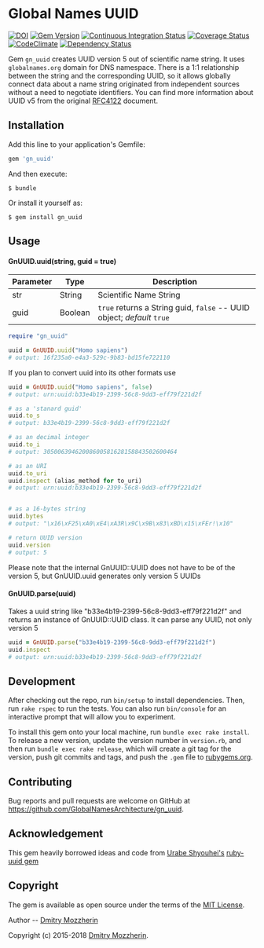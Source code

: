 Global Names UUID
=================

[![DOI](https://zenodo.org/badge/doi/10.5281/zenodo.45036.svg)](http://dx.doi.org/10.5281/zenodo.45036)
[![Gem Version][gem_badge]][gem_link]
[![Continuous Integration Status][ci_badge]][ci_link]
[![Coverage Status][cov_badge]][cov_link]
[![CodeClimate][code_badge]][code_link]
[![Dependency Status][dep_badge]][dep_link]

Gem `gn_uuid` creates UUID version 5 out of scientific name string. It
uses `globalnames.org` domain for DNS namespace. There is a 1:1 relationship
between the string and the corresponding UUID, so it allows globally connect
data about a name string originated from independent sources without a need
to negotiate identifiers. You can find more information about UUID v5 from
the original [RFC4122][rfc] document.

Installation
------------

Add this line to your application's Gemfile:

```ruby
gem 'gn_uuid'
```

And then execute:

    $ bundle

Or install it yourself as:

    $ gem install gn_uuid

Usage
-----

#### GnUUID.uuid(string, guid = true)

 Parameter | Type    | Description
-----------|---------|----------------------------------------------------------
 str       | String  | Scientific Name String
 guid      | Boolean | `true` returns a String guid, `false` -- UUID object; *default* `true`

```ruby
require "gn_uuid"

uuid = GnUUID.uuid("Homo sapiens")
# output: 16f235a0-e4a3-529c-9b83-bd15fe722110
```
If you plan to convert uuid into its other formats use

```ruby
uuid = GnUUID.uuid("Homo sapiens", false)
# output: urn:uuid:b33e4b19-2399-56c8-9dd3-eff79f221d2f

# as a 'stanard guid'
uuid.to_s
# output: b33e4b19-2399-56c8-9dd3-eff79f221d2f

# as an decimal integer
uuid.to_i
# output: 30500639462008600581628158843502600464

# as an URI
uuid.to_uri
uuid.inspect (alias_method for to_uri)
# output: urn:uuid:b33e4b19-2399-56c8-9dd3-eff79f221d2f


# as a 16-bytes string
uuid.bytes
# output: "\x16\xF25\xA0\xE4\xA3R\x9C\x9B\x83\xBD\x15\xFEr!\x10"

# return UUID version
uuid.version
# output: 5
```
Please note that the internal GnUUID::UUID does not have to be of the version
5, but GnUUID.uuid generates only version 5 UUIDs

#### GnUUID.parse(uuid)

Takes a uuid string like "b33e4b19-2399-56c8-9dd3-eff79f221d2f" and returns an
instance of GnUUID::UUID class. It can parse any UUID, not only version 5

```ruby
uuid = GnUUID.parse("b33e4b19-2399-56c8-9dd3-eff79f221d2f")
uuid.inspect
# output: urn:uuid:b33e4b19-2399-56c8-9dd3-eff79f221d2f
```
Development
-----------

After checking out the repo, run `bin/setup` to install dependencies. Then, run
`rake rspec` to run the tests. You can also run `bin/console` for an
interactive prompt that will allow you to experiment.

To install this gem onto your local machine, run `bundle exec rake install`. To
release a new version, update the version number in `version.rb`, and then run
`bundle exec rake release`, which will create a git tag for the version, push
git commits and tags, and push the `.gem` file to
[rubygems.org](https://rubygems.org).

Contributing
------------

Bug reports and pull requests are welcome on GitHub at
https://github.com/GlobalNamesArchitecture/gn_uuid.

Acknowledgement
---------------

This gem heavily borrowed ideas and code from [Urabe Shyouhei's][shyouhei]
[ruby-uuid gem][uuidgem]

Copyright
---------

The gem is available as open source under the terms of the [MIT License][mit].

Author -- [Dmitry Mozzherin][dimus]

Copyright (c) 2015-2018 [Dmitry Mozzherin][dimus].

[gem_badge]: https://badge.fury.io/rb/gn_uuid.svg
[gem_link]: http://badge.fury.io/rb/gn_uuid
[ci_badge]: https://secure.travis-ci.org/GlobalNamesArchitecture/gn_uuid.svg
[ci_link]: http://travis-ci.org/GlobalNamesArchitecture/gn_uuid
[cov_badge]: https://coveralls.io/repos/GlobalNamesArchitecture/gn_uuid/badge.svg?branch=master
[cov_link]: https://coveralls.io/r/GlobalNamesArchitecture/gn_uuid?branch=master
[code_badge]: https://codeclimate.com/github/GlobalNamesArchitecture/gn_uuid/badges/gpa.svg
[code_link]: https://codeclimate.com/github/GlobalNamesArchitecture/gn_uuid
[dep_badge]: https://gemnasium.com/GlobalNamesArchitecture/gn_uuid.png
[dep_link]: https://gemnasium.com/GlobalNamesArchitecture/gn_uuid
[rfc]: https://www.ietf.org/rfc/rfc4122.txt
[mit]: http://opensource.org/licenses/MIT
[shyouhei]: https://github.com/shyouhei
[uuidgem]: https://github.com/shyouhei/ruby-uuid
[dimus]: https://github.com/dimus
